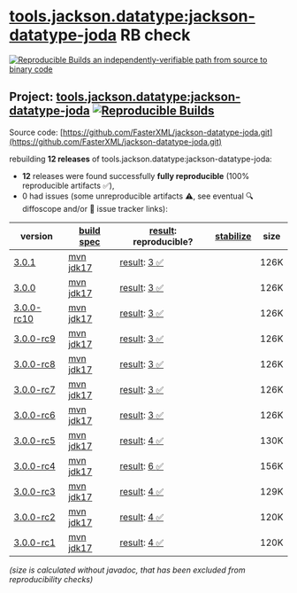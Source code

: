 [tools.jackson.datatype:jackson-datatype-joda](https://central.sonatype.com/artifact/tools.jackson.datatype/jackson-datatype-joda/versions) RB check
=======

[![Reproducible Builds](https://reproducible-builds.org/images/logos/rb.svg) an independently-verifiable path from source to binary code](https://reproducible-builds.org/)

## Project: [tools.jackson.datatype:jackson-datatype-joda](https://central.sonatype.com/artifact/tools.jackson.datatype/jackson-datatype-joda/versions) [![Reproducible Builds](https://img.shields.io/endpoint?url=https://raw.githubusercontent.com/jvm-repo-rebuild/reproducible-central/master/content/tools/jackson/datatype/jackson-datatype-joda/badge.json)](https://github.com/jvm-repo-rebuild/reproducible-central/blob/master/content/tools/jackson/datatype/jackson-datatype-joda/README.md)

Source code: [https://github.com/FasterXML/jackson-datatype-joda.git](https://github.com/FasterXML/jackson-datatype-joda.git)

rebuilding **12 releases** of tools.jackson.datatype:jackson-datatype-joda:
- **12** releases were found successfully **fully reproducible** (100% reproducible artifacts :white_check_mark:),
- 0 had issues (some unreproducible artifacts :warning:, see eventual :mag: diffoscope and/or :memo: issue tracker links):

| version | [build spec](/BUILDSPEC.md) | [result](https://reproducible-builds.org/docs/jvm/): reproducible? | [stabilize](https://github.com/google/oss-rebuild/blob/main/cmd/stabilize/README.md) | size |
| -- | --------- | ------ | ------ | -- |
| [3.0.1](https://central.sonatype.com/artifact/tools.jackson.datatype/jackson-datatype-joda/3.0.1/pom) | [mvn jdk17](jackson-datatype-joda-3.0.1.buildspec) | [result](jackson-datatype-joda-3.0.1.buildinfo): [3 :white_check_mark: ](jackson-datatype-joda-3.0.1.buildcompare) | | 126K |
| [3.0.0](https://central.sonatype.com/artifact/tools.jackson.datatype/jackson-datatype-joda/3.0.0/pom) | [mvn jdk17](jackson-datatype-joda-3.0.0.buildspec) | [result](jackson-datatype-joda-3.0.0.buildinfo): [3 :white_check_mark: ](jackson-datatype-joda-3.0.0.buildcompare) | | 126K |
| [3.0.0-rc10](https://central.sonatype.com/artifact/tools.jackson.datatype/jackson-datatype-joda/3.0.0-rc10/pom) | [mvn jdk17](jackson-datatype-joda-3.0.0-rc10.buildspec) | [result](jackson-datatype-joda-3.0.0-rc10.buildinfo): [3 :white_check_mark: ](jackson-datatype-joda-3.0.0-rc10.buildcompare) | | 126K |
| [3.0.0-rc9](https://central.sonatype.com/artifact/tools.jackson.datatype/jackson-datatype-joda/3.0.0-rc9/pom) | [mvn jdk17](jackson-datatype-joda-3.0.0-rc9.buildspec) | [result](jackson-datatype-joda-3.0.0-rc9.buildinfo): [3 :white_check_mark: ](jackson-datatype-joda-3.0.0-rc9.buildcompare) | | 126K |
| [3.0.0-rc8](https://central.sonatype.com/artifact/tools.jackson.datatype/jackson-datatype-joda/3.0.0-rc8/pom) | [mvn jdk17](jackson-datatype-joda-3.0.0-rc8.buildspec) | [result](jackson-datatype-joda-3.0.0-rc8.buildinfo): [3 :white_check_mark: ](jackson-datatype-joda-3.0.0-rc8.buildcompare) | | 126K |
| [3.0.0-rc7](https://central.sonatype.com/artifact/tools.jackson.datatype/jackson-datatype-joda/3.0.0-rc7/pom) | [mvn jdk17](jackson-datatype-joda-3.0.0-rc7.buildspec) | [result](jackson-datatype-joda-3.0.0-rc7.buildinfo): [3 :white_check_mark: ](jackson-datatype-joda-3.0.0-rc7.buildcompare) | | 126K |
| [3.0.0-rc6](https://central.sonatype.com/artifact/tools.jackson.datatype/jackson-datatype-joda/3.0.0-rc6/pom) | [mvn jdk17](jackson-datatype-joda-3.0.0-rc6.buildspec) | [result](jackson-datatype-joda-3.0.0-rc6.buildinfo): [3 :white_check_mark: ](jackson-datatype-joda-3.0.0-rc6.buildcompare) | | 126K |
| [3.0.0-rc5](https://central.sonatype.com/artifact/tools.jackson.datatype/jackson-datatype-joda/3.0.0-rc5/pom) | [mvn jdk17](jackson-datatype-joda-3.0.0-rc5.buildspec) | [result](jackson-datatype-joda-3.0.0-rc5.buildinfo): [4 :white_check_mark: ](jackson-datatype-joda-3.0.0-rc5.buildcompare) | | 130K |
| [3.0.0-rc4](https://central.sonatype.com/artifact/tools.jackson.datatype/jackson-datatype-joda/3.0.0-rc4/pom) | [mvn jdk17](jackson-datatype-joda-3.0.0-rc4.buildspec) | [result](jackson-datatype-joda-3.0.0-rc4.buildinfo): [6 :white_check_mark: ](jackson-datatype-joda-3.0.0-rc4.buildcompare) | | 156K |
| [3.0.0-rc3](https://central.sonatype.com/artifact/tools.jackson.datatype/jackson-datatype-joda/3.0.0-rc3/pom) | [mvn jdk17](jackson-datatype-joda-3.0.0-rc3.buildspec) | [result](jackson-datatype-joda-3.0.0-rc3.buildinfo): [4 :white_check_mark: ](jackson-datatype-joda-3.0.0-rc3.buildcompare) | | 129K |
| [3.0.0-rc2](https://central.sonatype.com/artifact/tools.jackson.datatype/jackson-datatype-joda/3.0.0-rc2/pom) | [mvn jdk17](jackson-datatype-joda-3.0.0-rc2.buildspec) | [result](jackson-datatype-joda-3.0.0-rc2.buildinfo): [4 :white_check_mark: ](jackson-datatype-joda-3.0.0-rc2.buildcompare) | | 120K |
| [3.0.0-rc1](https://central.sonatype.com/artifact/tools.jackson.datatype/jackson-datatype-joda/3.0.0-rc1/pom) | [mvn jdk17](jackson-datatype-joda-3.0.0-rc1.buildspec) | [result](jackson-datatype-joda-3.0.0-rc1.buildinfo): [4 :white_check_mark: ](jackson-datatype-joda-3.0.0-rc1.buildcompare) | | 120K |

<i>(size is calculated without javadoc, that has been excluded from reproducibility checks)</i>

